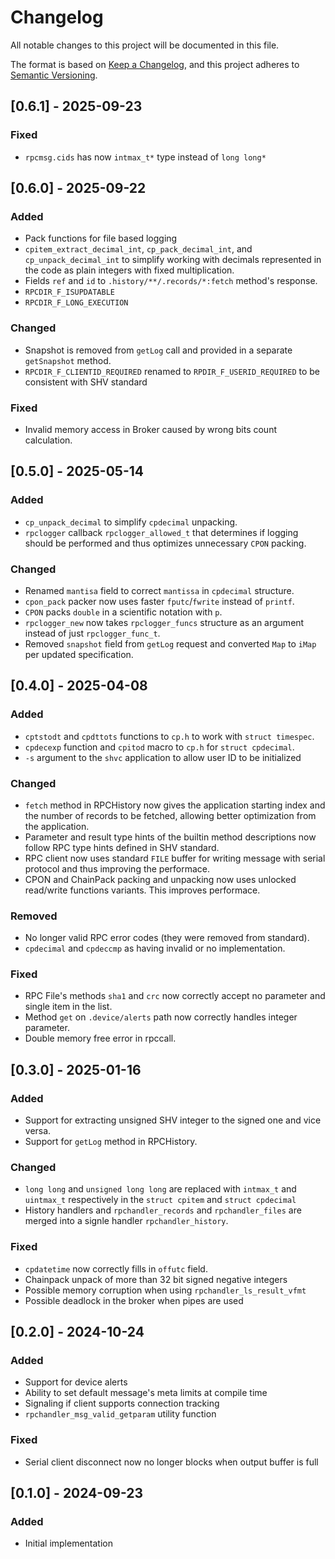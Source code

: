 # Changelog
All notable changes to this project will be documented in this file.

The format is based on [Keep a Changelog](https://keepachangelog.com/en/1.1.0/),
and this project adheres to [Semantic Versioning](https://semver.org/spec/v2.0.0.html).

## [0.6.1] - 2025-09-23
### Fixed
- `rpcmsg.cids` has now `intmax_t*` type instead of `long long*`


## [0.6.0] - 2025-09-22
### Added
- Pack functions for file based logging
- `cpitem_extract_decimal_int`, `cp_pack_decimal_int`, and
  `cp_unpack_decimal_int` to simplify working with decimals represented in the
  code as plain integers with fixed multiplication.
- Fields `ref` and `id` to `.history/**/.records/*:fetch` method's response.
- `RPCDIR_F_ISUPDATABLE`
- `RPCDIR_F_LONG_EXECUTION`

### Changed
- Snapshot is removed from `getLog` call and provided in a separate
  `getSnapshot` method.
- `RPCDIR_F_CLIENTID_REQUIRED` renamed to `RPDIR_F_USERID_REQUIRED` to be
  consistent with SHV standard

### Fixed
- Invalid memory access in Broker caused by wrong bits count calculation.


## [0.5.0] - 2025-05-14
### Added
- `cp_unpack_decimal` to simplify `cpdecimal` unpacking.
- `rpclogger` callback `rpclogger_allowed_t` that determines if logging
  should be performed and thus optimizes unnecessary `CPON` packing.

### Changed
- Renamed `mantisa` field to correct `mantissa` in `cpdecimal` structure.
- `cpon_pack` packer now uses faster `fputc`/`fwrite` instead of `printf`.
- `CPON` packs `double` in a scientific notation with `p`.
- `rpclogger_new` now takes `rpclogger_funcs` structure as an argument
  instead of just `rpclogger_func_t`.
- Removed `snapshot` field from `getLog` request and converted `Map` to
  `iMap` per updated specification.


## [0.4.0] - 2025-04-08
### Added
- `cptstodt` and `cpdttots` functions to `cp.h` to work with `struct timespec`.
- `cpdecexp` function and `cpitod` macro to `cp.h` for `struct cpdecimal`.
- `-s` argument to the `shvc` application to allow user ID to be initialized

### Changed
- `fetch` method in RPCHistory now gives the application starting index
  and the number of records to be fetched, allowing better optimization
  from the application.
- Parameter and result type hints of the builtin method descriptions now follow
  RPC type hints defined in SHV standard.
- RPC client now uses standard `FILE` buffer for writing message with serial
  protocol and thus improving the performace.
- CPON and ChainPack packing and unpacking now uses unlocked read/write
  functions variants. This improves performace.

### Removed
- No longer valid RPC error codes (they were removed from standard).
- `cpdecimal` and `cpdeccmp` as having invalid or no implementation.

### Fixed
- RPC File's methods `sha1` and `crc` now correctly accept no parameter and
  single item in the list.
- Method `get` on `.device/alerts` path now correctly handles integer
  parameter.
- Double memory free error in rpccall.


## [0.3.0] - 2025-01-16
### Added
- Support for extracting unsigned SHV integer to the signed one and vice versa.
- Support for `getLog` method in RPCHistory.

### Changed
- `long long` and `unsigned long long` are replaced with `intmax_t` and
  `uintmax_t` respectively in the `struct cpitem` and `struct cpdecimal`
- History handlers and `rpchandler_records` and `rpchandler_files` are merged
  into a signle handler `rpchandler_history`.

### Fixed
- `cpdatetime` now correctly fills in `offutc` field.
- Chainpack unpack of more than 32 bit signed negative integers
- Possible memory corruption when using `rpchandler_ls_result_vfmt`
- Possible deadlock in the broker when pipes are used


## [0.2.0] - 2024-10-24
### Added
- Support for device alerts
- Ability to set default message's meta limits at compile time
- Signaling if client supports connection tracking
- `rpchandler_msg_valid_getparam` utility function

### Fixed
- Serial client disconnect now no longer blocks when output buffer is full


## [0.1.0] - 2024-09-23
### Added
- Initial implementation
